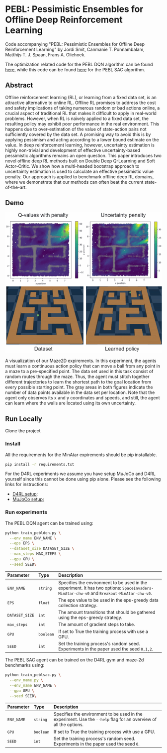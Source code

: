 # PEBL: Pessimistic Ensembles for Offline Deep Reinforcement Learning
Code accompanying "PEBL: Pessimistic Ensembles for Offline Deep Reinforcement Learning" by Jordi Smit, Canmanie T. Ponnambalam, Matthijs T. J. Spaan, Frans A. Oliehoek.

The optimization related code for the PEBL DQN algorithm can be found [here](https://github.com/j0rd1smit/PEBL/blob/main/src/agents/PEBLDQN.py#L219), while this code can be found [here](https://github.com/j0rd1smit/PEBL/blob/main/src/agents/PEBLSAC.py#L272) for the PEBL SAC algorithm.

## Abstract
Offline reinforcement learning (RL), or learning from a fixed data set, is an attractive alternative to online RL.
Offline RL promises to address the cost and safety implications of taking numerous random or bad actions online, a crucial aspect of traditional RL that makes it difficult to apply in real-world problems. 
However, when RL is naïvely applied to a fixed data set, the resulting policy may exhibit poor performance in the real environment. 
This happens due to over-estimation of the value of state-action pairs not sufficiently covered by the data set. 
A promising way to avoid this is by applying pessimism and acting according to a lower bound estimate on the value. 
In deep reinforcement learning, however, uncertainty estimation is highly non-trivial and development of effective uncertainty-based pessimistic algorithms remains an open question.
This paper introduces two novel offline deep RL methods built on Double Deep Q-Learning and Soft Actor-Critic. 
We show how a multi-headed bootstrap approach to uncertainty estimation is used to calculate an effective pessimistic value penalty. 
Our approach is applied to benchmark offline deep RL domains, where we demonstrate that our methods can often beat the current state-of-the-art.

## Demo
![Maze2D demo](images/maze2d_demo.gif)

A visualization of our Maze2D expirements.
In this experiment, the agents must learn a continuous action policy that can move a ball from any point in a maze to a pre-specified point. 
The data set used in this task consist of random routes through the maze. 
Thus, the agent must stitch together different trajectories to learn the shortest path to the goal location from every possible starting point. 
The gray areas in both figures indicate the number of data points available in the data set per location. 
Note that the agent only observes its x and y coordinates and speeds, and still, the agent can learn where the walls are located using its own uncertainty.
## Run Locally

Clone the project

### Install
All the requirements for the MinAtar expirements should be pip installable.
```bash
pip install -r requirements.txt
```
For the D4RL experiments we assume you have setup MuJoCo and D4RL yourself since this cannot be done using pip alone.
Please see the following links for instructions:
- [D4RL setup](https://github.com/rail-berkeley/d4rl#setup);
- [MuJoCo setup](https://github.com/openai/mujoco-py#install-mujoco);

### Run experiments
The PEBL DQN agent can be trained using:
```bash
python train_pebldqn.py \
  --env_name ENV_NAME \
  --eps EPS \
  --dataset_size DATASET_SIZE \
  --max_steps MAX_STEPS \
  --gpu GPU \
  --seed SEED\
```
| Parameter | Type     | Description                |
| :-------- | :------- | :------------------------- |
| `ENV_NAME` | `string` | Specifies the environment to be used in the experiment. It has two options: `SpaceInvaders-MinAtar-chw-v0` and `Breakout-MinAtar-chw-v0`. |
| `EPS` | `float` | The eps value to be used in the eps-greedy data collection strategy. |
| `DATASET_SIZE` | `int` | The amount transitions that should be gathered using the eps-greedy strategy. |
| `max_steps` | `int` | The amount of gradient steps to take. |
| `GPU` | `boolean` | If set to True the training process with use a GPU. |
| `SEED` | `int` | Set the training process's random seed. Experiments in the paper used the seed `0,1,2`.  |

The PEBL SAC agent can be trained on the D4RL gym and maze-2d benchmarks using:
```bash
python train_peblsac.py \
  --env_name.py \
  --env_name ENV_NAME \
  --gpu GPU \
  --seed SEED\
```
| Parameter | Type     | Description                |
| :-------- | :------- | :------------------------- |
| `ENV_NAME` | `string` | Specifies the environment to be used in the experiment. Use the `--help` flag for an overview of all the options.|
| `GPU` | `boolean` | If set to True the training process with use a GPU. |
| `SEED` | `int` | Set the training process's random seed. Experiments in the paper used the seed `0`.  |
  
  